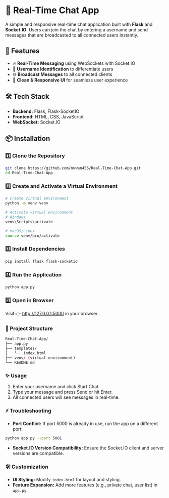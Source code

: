 # 📱 Real-Time Chat App

A simple and responsive real-time chat application built with **Flask** and **Socket.IO**. Users can join the chat by entering a username and send messages that are broadcasted to all connected users instantly.


## 🚀 Features

- 🔥 **Real-Time Messaging** using WebSockets with Socket.IO  
- 👤 **Username Identification** to differentiate users  
- 🌐 **Broadcast Messages** to all connected clients  
- 🎨 **Clean & Responsive UI** for seamless user experience  


## 🛠️ Tech Stack

- **Backend:** Flask, Flask-SocketIO  
- **Frontend:** HTML, CSS, JavaScript  
- **WebSocket:** Socket.IO  


## 📦 Installation

### 1️⃣ Clone the Repository

```bash
git clone https://github.com/nuwan455/Real-Time-Chat-App.git
cd Real-Time-Chat-App
```

### 2️⃣ Create and Activate a Virtual Environment

```bash
# Create virtual environment
python -m venv venv

# Activate virtual environment
# Windows
venv\Scripts\activate

# macOS/Linux
source venv/bin/activate
```

### 3️⃣ Install Dependencies
```bash
pip install flask flask-socketio
```

###  ️4️⃣ Run the Application
```bash
python app.py
```

### 5️⃣ Open in Browser
Visit 👉 http://127.0.0.1:5000 in your browser.

### 📂 Project Structure

```bash
Real-Time-Chat-App/
├── app.py
├── templates/
│   └── index.html
├── venv/ (virtual environment)
└── README.md
```

### ✨ Usage
1. Enter your username and click Start Chat.
2. Type your message and press Send or hit Enter.
3. All connected users will see messages in real-time.

### ⚡ Troubleshooting
- <b>Port Conflict:</b> If port 5000 is already in use, run the app on a different port:
```bash
python app.py --port 5001
```
- <b>Socket.IO Version Compatibility:</b> Ensure the Socket.IO client and server versions are compatible.

### 🛠️ Customization
- <b>UI Styling:</b> Modify <code>index.html</code> for layout and styling.
- <b>Feature Expansion:</b> Add more features (e.g., private chat, user list) in <code>app.py</code>.
